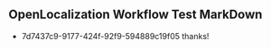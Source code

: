 ## OpenLocalization Workflow Test MarkDown
* 7d7437c9-9177-424f-92f9-594889c19f05 thanks!

<!--HONumber=Aug16_HO4-->


